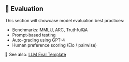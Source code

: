 ## 🧪 Evaluation

This section will showcase model evaluation best practices:

- Benchmarks: MMLU, ARC, TruthfulQA
- Prompt-based testing
- Auto-grading using GPT-4
- Human preference scoring (Elo / pairwise)

🔗 See also: [LLM Eval Template](https://github.com/epaunova/llm-eval-template)
